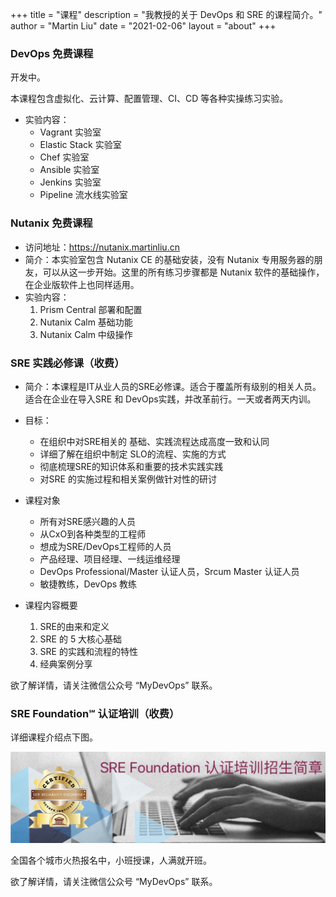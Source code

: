 +++
title = "课程"
description = "我教授的关于 DevOps 和 SRE 的课程简介。"
author = "Martin Liu"
date = "2021-02-06"
layout = "about"
+++


### DevOps 免费课程

开发中。

本课程包含虚拟化、云计算、配置管理、CI、CD 等各种实操练习实验。

- 实验内容：
  - Vagrant 实验室
  - Elastic Stack 实验室
  - Chef 实验室
  - Ansible 实验室
  - Jenkins 实验室
  - Pipeline 流水线实验室

### Nutanix 免费课程

- 访问地址：https://nutanix.martinliu.cn
- 简介：本实验室包含 Nutanix CE 的基础安装，没有 Nutanix 专用服务器的朋友，可以从这一步开始。这里的所有练习步骤都是 Nutanix 软件的基础操作，在企业版软件上也同样适用。
- 实验内容：
  1. Prism Central 部署和配置
  2. Nutanix Calm 基础功能
  3. Nutanix Calm 中级操作



### SRE 实践必修课（收费）

- 简介：本课程是IT从业人员的SRE必修课。适合于覆盖所有级别的相关人员。适合在企业在导入SRE 和 DevOps实践，并改革前行。一天或者两天内训。

- 目标：
  -	在组织中对SRE相关的 基础、实践流程达成高度一致和认同
  -	详细了解在组织中制定 SLO的流程、实施的方式
  -	彻底梳理SRE的知识体系和重要的技术实践实践
  -	对SRE 的实施过程和相关案例做针对性的研讨

- 课程对象
  -	所有对SRE感兴趣的人员
  -	从CxO到各种类型的工程师
  -	想成为SRE/DevOps工程师的人员
  -	产品经理、项目经理、一线运维经理
  -	DevOps Professional/Master 认证人员，Srcum Master 认证人员
  -	敏捷教练，DevOps 教练

- 课程内容概要
  1. SRE的由来和定义
  2. SRE 的 5 大核心基础
  3. SRE 的实践和流程的特性
  4. 经典案例分享

欲了解详情，请关注微信公众号 “MyDevOps” 联系。

### SRE Foundation℠ 认证培训（收费）

详细课程介绍点下图。

[![](/images/sref-zs.jpg)](https://mp.weixin.qq.com/s/LqRJfXWdm0yOlEwUa3qDDg) 

全国各个城市火热报名中，小班授课，人满就开班。

欲了解详情，请关注微信公众号 “MyDevOps” 联系。
